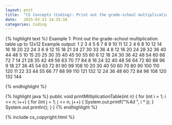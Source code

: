 ```yaml
---
layout: post
title:  "CS Concepts (Coding): Print out the grade-school multiplication table up to 12x12"
date:   2015-03-21 14:35:18
categories: Coding
---
```


{% highlight text %}
Example 1: Print out the grade-school multiplication table up to 12x12
Example output:
   1   2   3   4   5   6   7   8   9  10  11  12
   2   4   6   8  10  12  14  16  18  20  22  24
   3   6   9  12  15  18  21  24  27  30  33  36
   4   8  12  16  20  24  28  32  36  40  44  48
   5  10  15  20  25  30  35  40  45  50  55  60
   6  12  18  24  30  36  42  48  54  60  66  72
   7  14  21  28  35  42  49  56  63  70  77  84
   8  16  24  32  40  48  56  64  72  80  88  96
   9  18  27  36  45  54  63  72  81  90  99 108
  10  20  30  40  50  60  70  80  90 100 110 120
  11  22  33  44  55  66  77  88  99 110 121 132
  12  24  36  48  60  72  84  96 108 120 132 144

{% endhighlight %}

{% highlight java %}
  public void printMiltiplicationTable(int n) {
    for (int i = 1; i <= n; i++) {
      for (int j = 1; j <= n; j++) {
        System.out.printf("%4d ", i * j);
      }
      System.out.println();
    }
  }
{% endhighlight %}

{% include cs_copyright.html %}